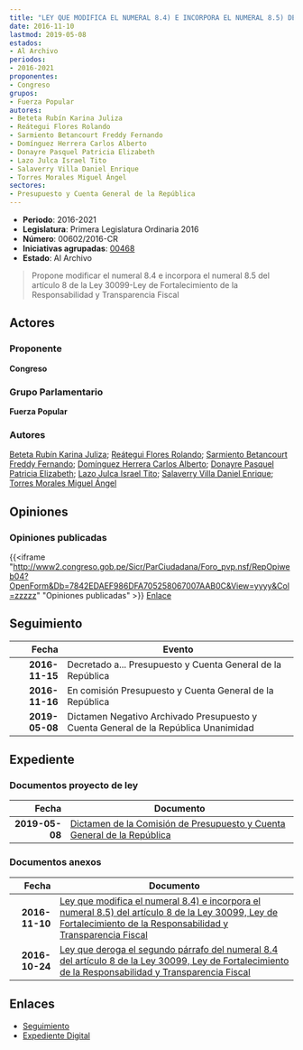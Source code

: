 ```yaml
---
title: "LEY QUE MODIFICA EL NUMERAL 8.4) E INCORPORA EL NUMERAL 8.5) DEL ARTÍCULO 8 DE LA LEY 30099, LEY DE FORTALECIMIENTO DE LA RESPONSABILIDAD Y TRANSPARENCIA FISCAL"
date: 2016-11-10
lastmod: 2019-05-08
estados:
- Al Archivo
periodos:
- 2016-2021
proponentes:
- Congreso
grupos:
- Fuerza Popular
autores:
- Beteta Rubín Karina Juliza
- Reátegui Flores Rolando
- Sarmiento Betancourt Freddy Fernando
- Domínguez Herrera Carlos Alberto
- Donayre Pasquel Patricia Elizabeth
- Lazo Julca Israel Tito
- Salaverry Villa Daniel Enrique
- Torres Morales Miguel Ángel
sectores:
- Presupuesto y Cuenta General de la República
---
```

- **Periodo**: 2016-2021
- **Legislatura**: Primera Legislatura Ordinaria 2016
- **Número**: 00602/2016-CR
- **Iniciativas agrupadas**: [00468](../../00400/00468)
- **Estado**: Al Archivo

> Propone modificar el numeral 8.4 e incorpora el numeral 8.5 del artículo 8 de la Ley 30099-Ley de Fortalecimiento de la Responsabilidad y Transparencia Fiscal


## Actores

### Proponente

**Congreso**

### Grupo Parlamentario

**Fuerza Popular**

### Autores

[Beteta Rubín Karina Juliza](mailto:mailto:kbeteta@congreso.gob.pe); [Reátegui Flores Rolando](mailto:mailto:rreategui@congreso.gob.pe); [Sarmiento Betancourt Freddy Fernando](mailto:mailto:fsarmiento@congreso.gob.pe); [Domínguez Herrera Carlos Alberto](mailto:mailto:cdominguez@congreso.gob.pe); [Donayre Pasquel Patricia Elizabeth](mailto:mailto:pdonayre@congreso.gob.pe); [Lazo Julca Israel Tito](mailto:mailto:ilazo@congreso.gob.pe); [Salaverry Villa Daniel Enrique](mailto:mailto:dsalaverry@congreso.gob.pe); [Torres Morales Miguel Ángel](mailto:mailto:mtorresm@congreso.gob.pe)

## Opiniones

### Opiniones publicadas

{{<iframe "http://www2.congreso.gob.pe/Sicr/ParCiudadana/Foro_pvp.nsf/RepOpiweb04?OpenForm&Db=7842EDAEF986DFA705258067007AAB0C&View=yyyy&Col=zzzzz" "Opiniones publicadas" >}}
[Enlace](http://www2.congreso.gob.pe/Sicr/ParCiudadana/Foro_pvp.nsf/RepOpiweb04?OpenForm&Db=7842EDAEF986DFA705258067007AAB0C&View=yyyy&Col=zzzzz)


## Seguimiento

| Fecha | Evento |
|------:|--------|
| **2016-11-15** | Decretado a... Presupuesto y Cuenta General de la República |
| **2016-11-16** | En comisión Presupuesto y Cuenta General de la República |
| **2019-05-08** | Dictamen Negativo Archivado Presupuesto y Cuenta General de la República Unanimidad |

## Expediente

### Documentos proyecto de ley

| Fecha | Documento |
|------:|-----------|
| **2019-05-08** | [Dictamen de la Comisión de Presupuesto y Cuenta General de la República](http://www.leyes.congreso.gob.pe/Documentos/2016_2021/Dictamenes/Proyectos_de_Ley/00468DC17MAY20190508.pdf) |

### Documentos anexos

| Fecha | Documento |
|------:|-----------|
| **2016-11-10** | [Ley que modifica el numeral 8.4) e incorpora el numeral 8.5) del artículo 8 de la Ley 30099, Ley de Fortalecimiento de la Responsabilidad y Transparencia Fiscal](http://www.leyes.congreso.gob.pe/Documentos/2016_2021/Proyectos_de_Ley_y_de_Resoluciones_Legislativas/PL0060220161110.pdf) |
| **2016-10-24** | [Ley que deroga el segundo párrafo del numeral 8.4 del artículo 8 de la Ley 30099, Ley de Fortalecimiento de la Responsabilidad y Transparencia Fiscal](http://www.leyes.congreso.gob.pe/Documentos/2016_2021/Proyectos_de_Ley_y_de_Resoluciones_Legislativas/PL0046820161024..pdf) |

## Enlaces

- [Seguimiento](http://www2.congreso.gob.pe/Sicr/TraDocEstProc/CLProLey2016.nsf/f7fff46988ca05b1052578e100829cc7/be48bd8ba7a33d380525806800603fee?OpenDocument)
- [Expediente Digital](http://www2.congreso.gob.pe/Sicr/TraDocEstProc/CLProLey2016.nsf/f7fff46988ca05b1052578e100829cc7/be48bd8ba7a33d380525806800603fee?OpenDocument&Click=05257FB7005EB655.eb71d0cf91d8294e05256cdf006b5706/$Body/0.1C6C)

